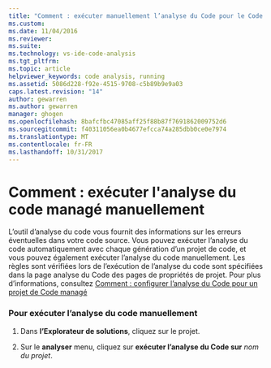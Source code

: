 ```yaml
---
title: "Comment : exécuter manuellement l’analyse du Code pour le Code managé | Documents Microsoft"
ms.custom: 
ms.date: 11/04/2016
ms.reviewer: 
ms.suite: 
ms.technology: vs-ide-code-analysis
ms.tgt_pltfrm: 
ms.topic: article
helpviewer_keywords: code analysis, running
ms.assetid: 5086d228-f92e-4515-9708-c5b89b9e9a03
caps.latest.revision: "14"
author: gewarren
ms.author: gewarren
manager: ghogen
ms.openlocfilehash: 8bafcfbc47085aff25f88b87f7691862009752d6
ms.sourcegitcommit: f40311056ea0b4677efcca74a285dbb0ce0e7974
ms.translationtype: MT
ms.contentlocale: fr-FR
ms.lasthandoff: 10/31/2017
---
```

# <a name="how-to-run-code-analysis-manually-for-managed-code"></a>Comment : exécuter l'analyse du code managé manuellement
L’outil d’analyse du code vous fournit des informations sur les erreurs éventuelles dans votre code source. Vous pouvez exécuter l’analyse du code automatiquement avec chaque génération d’un projet de code, et vous pouvez également exécuter l’analyse du code manuellement. Les règles sont vérifiées lors de l’exécution de l’analyse du code sont spécifiées dans la page analyse du Code des pages de propriétés de projet. Pour plus d’informations, consultez [Comment : configurer l’analyse du Code pour un projet de Code managé](../code-quality/how-to-configure-code-analysis-for-a-managed-code-project.md)  
  
### <a name="to-run-code-analysis-manually"></a>Pour exécuter l’analyse du code manuellement  
  
1.  Dans **l’Explorateur de solutions**, cliquez sur le projet.  
  
2.  Sur le **analyser** menu, cliquez sur **exécuter l’analyse du Code sur** *nom du projet*.